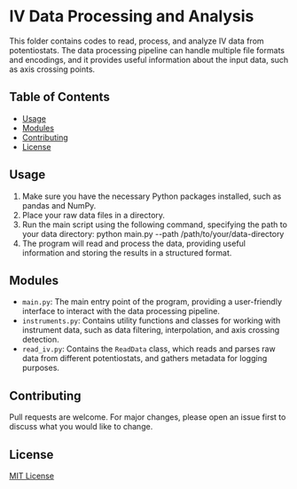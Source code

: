 # IV Data Processing and Analysis

This folder contains codes to read, process, and analyze IV data from potentiostats. The data processing pipeline can handle multiple file formats and encodings, and it provides useful information about the input data, such as axis crossing points.

## Table of Contents
- [Usage](#usage)
- [Modules](#modules)
- [Contributing](#contributing)
- [License](#license)

## Usage

1. Make sure you have the necessary Python packages installed, such as pandas and NumPy.
2. Place your raw data files in a directory.
3. Run the main script using the following command, specifying the path to your data directory: 
python main.py --path /path/to/your/data-directory
4. The program will read and process the data, providing useful information and storing the results in a structured format.

## Modules

- `main.py`: The main entry point of the program, providing a user-friendly interface to interact with the data processing pipeline.
- `instruments.py`: Contains utility functions and classes for working with instrument data, such as data filtering, interpolation, and axis crossing detection.
- `read_iv.py`: Contains the `ReadData` class, which reads and parses raw data from different potentiostats, and gathers metadata for logging purposes.

## Contributing

Pull requests are welcome. For major changes, please open an issue first to discuss what you would like to change.

## License

[MIT License](https://choosealicense.com/licenses/mit/)
